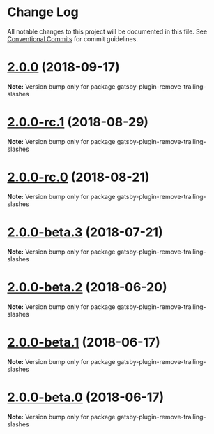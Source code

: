 # Change Log

All notable changes to this project will be documented in this file.
See [Conventional Commits](https://conventionalcommits.org) for commit guidelines.

<a name="2.0.0"></a>

# [2.0.0](https://github.com/gatsbyjs/gatsby/tree/master/packages/gatsby-plugin-remove-trailing-slashes/compare/gatsby-plugin-remove-trailing-slashes@2.0.0-rc.1...gatsby-plugin-remove-trailing-slashes@2.0.0) (2018-09-17)

**Note:** Version bump only for package gatsby-plugin-remove-trailing-slashes

<a name="2.0.0-rc.1"></a>

# [2.0.0-rc.1](https://github.com/gatsbyjs/gatsby/tree/master/packages/gatsby-plugin-remove-trailing-slashes/compare/gatsby-plugin-remove-trailing-slashes@2.0.0-rc.0...gatsby-plugin-remove-trailing-slashes@2.0.0-rc.1) (2018-08-29)

**Note:** Version bump only for package gatsby-plugin-remove-trailing-slashes

<a name="2.0.0-rc.0"></a>

# [2.0.0-rc.0](https://github.com/gatsbyjs/gatsby/tree/master/packages/gatsby-plugin-remove-trailing-slashes/compare/gatsby-plugin-remove-trailing-slashes@2.0.0-beta.3...gatsby-plugin-remove-trailing-slashes@2.0.0-rc.0) (2018-08-21)

**Note:** Version bump only for package gatsby-plugin-remove-trailing-slashes

<a name="2.0.0-beta.3"></a>

# [2.0.0-beta.3](https://github.com/gatsbyjs/gatsby/tree/master/packages/gatsby-plugin-remove-trailing-slashes/compare/gatsby-plugin-remove-trailing-slashes@2.0.0-beta.2...gatsby-plugin-remove-trailing-slashes@2.0.0-beta.3) (2018-07-21)

**Note:** Version bump only for package gatsby-plugin-remove-trailing-slashes

<a name="2.0.0-beta.2"></a>

# [2.0.0-beta.2](https://github.com/gatsbyjs/gatsby/tree/master/packages/gatsby-plugin-remove-trailing-slashes/compare/gatsby-plugin-remove-trailing-slashes@2.0.0-beta.1...gatsby-plugin-remove-trailing-slashes@2.0.0-beta.2) (2018-06-20)

**Note:** Version bump only for package gatsby-plugin-remove-trailing-slashes

<a name="2.0.0-beta.1"></a>

# [2.0.0-beta.1](https://github.com/gatsbyjs/gatsby/tree/master/packages/gatsby-plugin-remove-trailing-slashes/compare/gatsby-plugin-remove-trailing-slashes@2.0.0-beta.0...gatsby-plugin-remove-trailing-slashes@2.0.0-beta.1) (2018-06-17)

**Note:** Version bump only for package gatsby-plugin-remove-trailing-slashes

<a name="2.0.0-beta.0"></a>

# [2.0.0-beta.0](https://github.com/gatsbyjs/gatsby/tree/master/packages/gatsby-plugin-remove-trailing-slashes/compare/gatsby-plugin-remove-trailing-slashes@1.0.9...gatsby-plugin-remove-trailing-slashes@2.0.0-beta.0) (2018-06-17)

**Note:** Version bump only for package gatsby-plugin-remove-trailing-slashes

